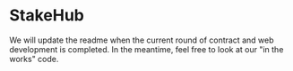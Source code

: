 # StakeHub
We will update the readme when the current round of contract and web development is completed. In the meantime, feel free to look at our "in the works" code. 
